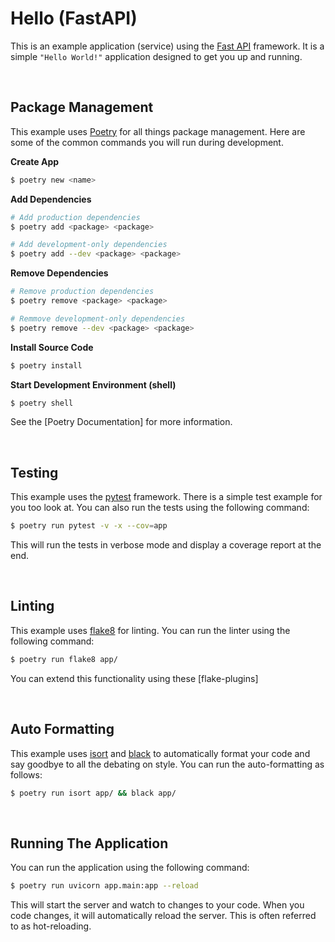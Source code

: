 # Hello (FastAPI)

This is an example application (service) using the [Fast API]
framework. It is a simple `"Hello World!"` application designed
to get you up and running.

<br/>

## Package Management

This example uses [Poetry] for all things package management. Here
are some of the common commands you will run during development.

**Create App**

```bash
$ poetry new <name>
```

**Add Dependencies**

```bash
# Add production dependencies
$ poetry add <package> <package>

# Add development-only dependencies
$ poetry add --dev <package> <package>
```

**Remove Dependencies**

```bash
# Remove production dependencies
$ poetry remove <package> <package>

# Remmove development-only dependencies
$ poetry remove --dev <package> <package>
```

**Install Source Code**

```bash
$ poetry install
```

**Start Development Environment (shell)**

```bash
$ poetry shell
```

See the [Poetry Documentation] for more information.


<br/>

## Testing

This example uses the [pytest] framework. There is a simple test
example for you too look at. You can also run the tests using the
following command:

```bash
$ poetry run pytest -v -x --cov=app
```

This will run the tests in verbose mode and display a coverage report
at the end.


<br/>

## Linting

This example uses [flake8] for linting. You can run the linter using
the following command:

```bash
$ poetry run flake8 app/
```

You can extend this functionality using these [flake-plugins]


<br/>

## Auto Formatting

This example uses [isort] and [black] to automatically format your
code and say goodbye to all the debating on style. You can run the auto-formatting as follows:

```bash
$ poetry run isort app/ && black app/
```

<br/>

## Running The Application

You can run the application using the following command:

```bash
$ poetry run uvicorn app.main:app --reload
```

This will start the server and watch to changes to your code. When
you code changes, it will automatically reload the server. This is
often referred to as hot-reloading.


[Python]: https://www.python.org/downloads/
[Fast API]: https://fastapi.tiangolo.com/
[Poetry]: https://python-poetry.org/
[pytest]: https://docs.pytest.org/en/stable/
[flake8]: https://flake8.pycqa.org/en/latest/
[flake8-plugins]: https://github.com/DmytroLitvinov/awesome-flake8-extensions
[black]: https://github.com/psf/black
[isort]: https://github.com/PyCQA/isort
[Docker]: https://docker.com
[Kubernetes]: https://kubernetes.io/
[kubectl]: https://kubernetes.io/docs/reference/kubectl/
